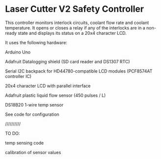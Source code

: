 # Laser Cutter V2 Safety Controller

This controller monitors interlock circuits, coolant flow rate and coolant temperature. It opens or closes a relay if any of the interlocks are in a non-ready state and displays its status on a 20x4 character LCD.

It uses the following hardware:

Arduino Uno

Adafruit Datalogging shield (SD card reader and DS1307 RTC)

Serial I2C backpack for HD44780-compatible LCD modules (PCF8574AT controller IC)

20x4 character LCD with parallel interface

Adafruit plastic liquid flow sensor (450 pulses / L)

DS18B20 1-wire temp sensor

See code for configuration

//////////

TO DO: 

temp sensing code

calibration of sensor values

